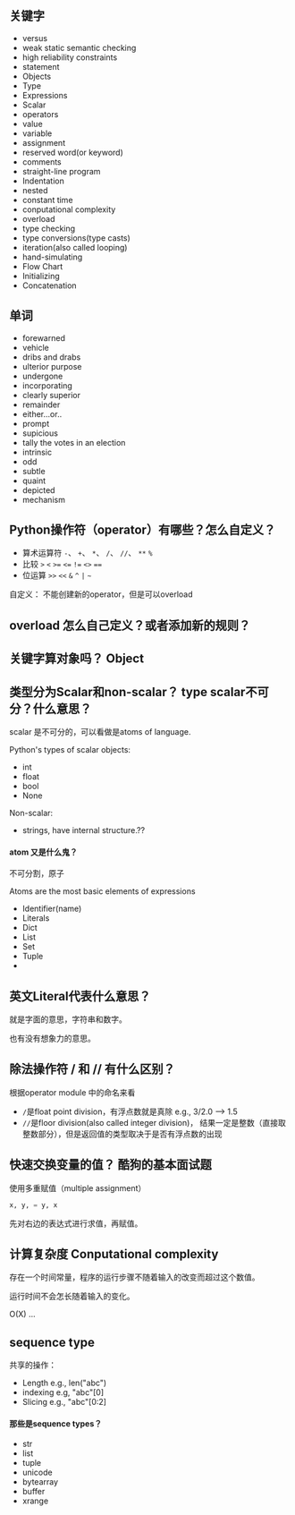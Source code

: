 ## 关键字

- versus
- weak static semantic checking
- high reliability constraints
- statement
- Objects
- Type
- Expressions
- Scalar
- operators
- value
- variable
- assignment
- reserved word(or keyword)
- comments
- straight-line program
- Indentation
- nested
- constant time
- conputational complexity
- overload
- type checking
- type conversions(type casts)
- iteration(also called looping)
- hand-simulating
- Flow Chart
- Initializing
- Concatenation

## 单词

- forewarned 
- vehicle
- dribs and drabs
- ulterior purpose
- undergone
- incorporating
- clearly superior
- remainder
- either...or..
- prompt
- supicious
- tally the votes in an election
- intrinsic
- odd
- subtle
- quaint
- depicted
- mechanism



## Python操作符（operator）有哪些？怎么自定义？  

- 算术运算符 `-`、 `+`、 `*`、 `/`、 `//`、 `**` `%` 
- 比较 `>` `<` `>=` `<=` `!=` `<>` `==`
- 位运算 `>>` `<<` `&` `^` `|` `~`

自定义：
不能创建新的operator，但是可以overload


## overload 怎么自己定义？或者添加新的规则？


## 关键字算对象吗？ Object


## 类型分为Scalar和non-scalar？ type scalar不可分？什么意思？

scalar 是不可分的，可以看做是atoms of language.

Python's types of scalar objects:

- int
- float
- bool
- None

Non-scalar:

- strings, have internal structure.??


#### atom 又是什么鬼？

不可分割，原子

Atoms are the most basic elements of expressions

- Identifier(name)
- Literals
- Dict
- List
- Set
- Tuple
- 


## 英文Literal代表什么意思？

就是字面的意思，字符串和数字。

也有没有想象力的意思。

## 除法操作符 / 和 // 有什么区别？

根据operator module 中的命名来看

- `/`是float point division，有浮点数就是真除 e.g., 3/2.0 --> 1.5 
- `//`是floor division(also called integer division)， 结果一定是整数（直接取整数部分），但是返回值的类型取决于是否有浮点数的出现


## 快速交换变量的值？ 酷狗的基本面试题

使用多重赋值（multiple assignment）

```python
x, y, = y, x
```
先对右边的表达式进行求值，再赋值。


## 计算复杂度 Conputational complexity

存在一个时间常量，程序的运行步骤不随着输入的改变而超过这个数值。

运行时间不会怎长随着输入的变化。

O(X) ...

## sequence type 

共享的操作：

- Length e.g., len("abc")
- indexing e.g, "abc"[0]
- Slicing e.g., "abc"[0:2]

#### 那些是sequence types？

- str
- list
- tuple
- unicode
- bytearray
- buffer
- xrange
